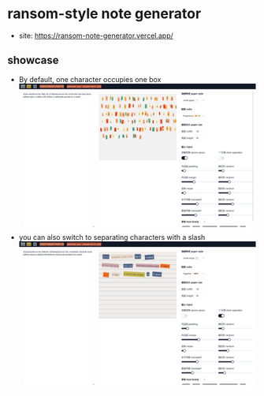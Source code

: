 # ransom-style note generator

- site: https://ransom-note-generator.vercel.app/

## showcase

- By default, one character occupies one box
  ![showcase-no-sep](src/assets/showcase-no-sep.png)
- you can also switch to separating characters with a slash
  ![showcase-sep](src/assets/showcase-sep.png)
